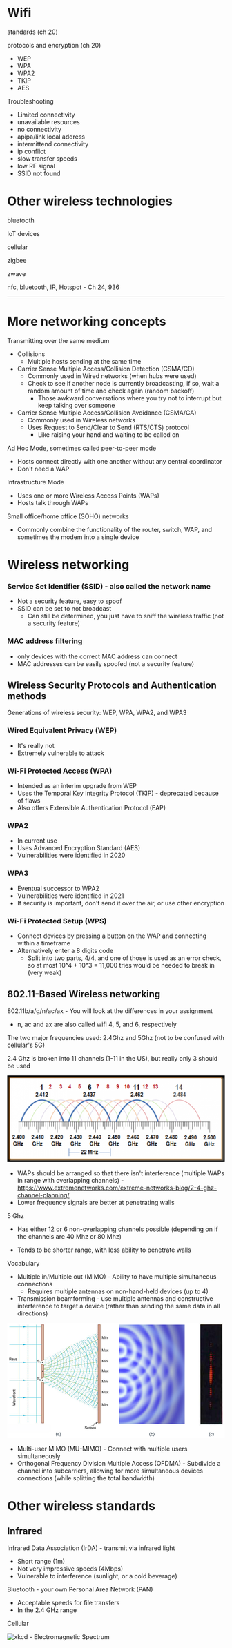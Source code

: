 

# Wifi

standards (ch 20)

protocols and encryption (ch 20)

* WEP
* WPA
* WPA2
* TKIP
* AES

Troubleshooting

* Limited connectivity
* unavailable resources
* no connectivity
* apipa/link local address
* intermittend connectivity
* ip conflict
* slow transfer speeds
* low RF signal
* SSID not found

# Other wireless technologies

bluetooth

IoT devices

cellular

zigbee

zwave

nfc, bluetooth, IR, Hotspot - Ch 24, 936

------------





# More networking concepts

Transmitting over the same medium

* Collisions
  * Multiple hosts sending at the same time
* Carrier Sense Multiple Access/Collision Detection (CSMA/CD)
  * Commonly used in Wired networks (when hubs were used)
  * Check to see if another node is currently broadcasting, if so, wait a random amount of time and check again (random backoff)
    * Those awkward conversations where you try not to interrupt but keep talking over someone
* Carrier Sense Multiple Access/Collision Avoidance (CSMA/CA)
  * Commonly used in Wireless networks
  * Uses Request to Send/Clear to Send (RTS/CTS) protocol
    * Like raising your hand and waiting to be called on

Ad Hoc Mode, sometimes called peer-to-peer mode

* Hosts connect directly with one another without any central coordinator
* Don't need a WAP

Infrastructure Mode

* Uses one or more Wireless Access Points (WAPs)
* Hosts talk through WAPs

Small office/home office (SOHO) networks

* Commonly combine the functionality of the router, switch, WAP, and sometimes the modem into a single device

# Wireless networking

### Service Set Identifier (SSID) - also called the network name

* Not a security feature, easy to spoof
* SSID can be set to not broadcast
  * Can still be determined, you just have to sniff the wireless traffic (not a security feature)

### MAC address filtering

* only devices with the correct MAC address can connect
* MAC addresses can be easily spoofed (not a security feature)

## Wireless Security Protocols and Authentication methods

Generations of wireless security: WEP, WPA, WPA2, and WPA3

### Wired Equivalent Privacy (WEP)

* It's really not
* Extremely vulnerable to attack

### Wi-Fi Protected Access (WPA)

* Intended as an interim upgrade from WEP
* Uses the Temporal Key Integrity Protocol (TKIP) - deprecated because of flaws
* Also offers Extensible Authentication Protocol (EAP)

### WPA2

* In current use
* Uses Advanced Encryption Standard (AES)
* Vulnerabilities were identified in 2020

### WPA3

* Eventual successor to WPA2
* Vulnerabilities were identified in 2021
* If security is important, don't send it over the air, or use other encryption

### Wi-Fi Protected Setup (WPS)

* Connect devices by pressing a button on the WAP and connecting within a timeframe
* Alternatively enter a 8 digits code
  * Split into two parts, 4/4, and one of those is used as an error check, so at most 10^4 + 10^3 = 11,000 tries would be needed to break in (very weak)

## 802.11-Based Wireless networking

802.11b/a/g/n/ac/ax - You will look at the differences in your assignment

* n, ac and ax are also called wifi 4, 5, and 6, respectively

The two major frequencies used: 2.4Ghz and 5Ghz (not to be confused with cellular's 5G)

2.4 Ghz is broken into 11 channels (1-11 in the US), but really only 3 should be used

![wifichannels](images/wifichannels.png)



* WAPs should be arranged so that there isn't interference (multiple WAPs in range with overlapping channels) - https://www.extremenetworks.com/extreme-networks-blog/2-4-ghz-channel-planning/
* Lower frequency signals are better at penetrating walls

5 Ghz 

* Has either 12 or 6 non-overlapping channels possible (depending on if the channels are 40 Mhz or 80 Mhz)

* Tends to be shorter range, with less ability to penetrate walls

Vocabulary

* Multiple in/Multiple out (MIMO) - Ability to have multiple simultaneous connections
  * Requires multiple antennas on non-hand-held devices (up to 4)
* Transmission beamforming - use multiple antennas and constructive interference to target a device (rather than sending the same data in all directions)

![double-slit-experiment](images/double-slit-experiment.jpeg)

* Multi-user MIMO (MU-MIMO) - Connect with multiple users simultaneously
* Orthogonal Frequency Division Multiple Access (OFDMA) - Subdivide a channel into subcarriers, allowing for more simultaneous devices connections (while splitting the total bandwidth)

# Other wireless standards

## Infrared

Infrared Data Association (IrDA) - transmit via infrared light

* Short range (1m)
* Not very impressive speeds (4Mbps)
* Vulnerable to interference (sunlight, or a cold beverage)

Bluetooth - your own Personal Area Network (PAN)

* Acceptable speeds for file transfers
* In the 2.4 GHz range

Cellular

![xkcd - Electromagnetic Spectrum](https://imgs.xkcd.com/comics/electromagnetic_spectrum.png)
